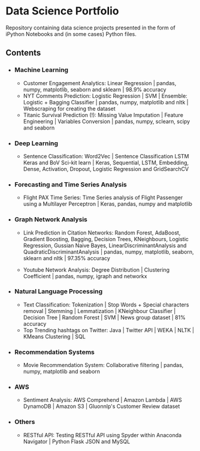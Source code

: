 # Data Science Portfolio
Repository containing data science projects presented in the form of iPython Notebooks and (in some cases) Python files.

## Contents

- ### Machine Learning
   - Customer Engagement Analytics: Linear Regression | pandas, numpy, matplotlib, seaborn and sklearn | 98.9% accuracy
   - NYT Comments Prediction: Logistic Regression | SVM | Ensemble: Logistic + Bagging Classifier | pandas, numpy, matplotlib and nltk | Webscraping for creating the dataset
   - Titanic Survival Prediction (!): Missing Value Imputation | Feature Engineering | Variables Conversion | pandas, numpy, sclearn, scipy and seaborn

 - ### Deep Learning
   - Sentence Classification: Word2Vec | Sentence Classification LSTM Keras and BoV Sci-kit learn | Keras, Sequential, LSTM, Embedding, Dense, Activation, Dropout, Logistic Regression and GridSearchCV

 - ### Forecasting and Time Series Analysis
   - Flight PAX Time Series: Time Series analysis of Flight Passenger using a Multilayer Perceptron | Keras, pandas, numpy and matplotlib
   
 - ### Graph Network Analysis
   - Link Prediction in Citation Networks: Random Forest, AdaBoost, Gradient Boosting, Bagging, Decision Trees, KNeighbours, Logistic Regression, Gussian Naive Bayes, LinearDiscriminantAnalysis and QuadraticDiscriminantAnalysis | pandas, numpy, matplotlib, seaborn, sklearn and nltk | 97.35% accuracy
   
   - Youtube Network Analysis: Degree Distribution | Clustering Coefficient | pandas, numpy, igraph and networkx
 
 - ### Natural Language Processing
   - Text Classification: Tokenization | Stop Words + Special characters removal | Stemming | Lemmatization | KNeighbour Classifier | Decision Tree | Random Forest | SVM | News group dataset | 81% accuracy
   - Top Trending hashtags on Twitter: Java | Twitter API | WEKA | NLTK | KMeans Clustering | SQL 
  

 - ### Recommendation Systems
    - Movie Recommendation System: Collaborative filtering | pandas, numpy, matplotlib and seaborn


 - ### AWS
   - Sentiment Analysis: AWS Comprehend | Amazon Lambda | AWS DynamoDB | Amazon S3 | Gluonnlp's Customer Review dataset

 - ### Others
   - RESTful API: Testing RESTful API using Spyder within Anaconda Navigator | Python Flask JSON and MySQL








